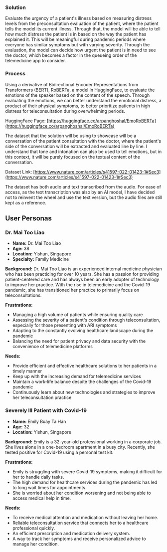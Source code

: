 ### Solution

Evaluate the urgency of a patient's illness based on measuring distress levels from the preconsultation evaluation of the patient, where the patient tells the model its current illness. Through that, the model will be able to tell how much distress the patient is in based on the way the patient has explained it. This will be meaningful during pandemic periods where everyone has similar symptoms but with varying severity. Through the evaluation, the model can decide how urgent the patient is in need to see the doctor, which becomes a factor in the queueing order of the telemedicine app to consider.

### Process

Using a derivative of Bidirectional Encoder Representations from Transformers (BERT), RoBERTa, a model in HuggingFace, to evaluate the emotions of the speaker based on the content of the speech. Through evaluating the emotions, we can better understand the emotional distress, a product of their physical symptoms, to better prioritize patients in high distress for teleconsultation during overwhelming periods.

HuggingFace Page: [https://huggingface.co/arpanghoshal/EmoRoBERTa](https://huggingface.co/arpanghoshal/EmoRoBERTa)

The dataset that the solution will be using to showcase will be a conversation of the patient consultation with the doctor, where the patient's side of the conversation will be extracted and evaluated line by line. I understand that tone and intonation can also be used to tell emotions, but in this context, it will be purely focused on the textual content of the conversation.

Dataset Link: [https://www.nature.com/articles/s41597-022-01423-1#Sec3](https://www.nature.com/articles/s41597-022-01423-1#Sec3)

The dataset has both audio and text transcribed from the audio. For ease of access, as the text transcription was also by an AI model, I have decided not to reinvent the wheel and use the text version, but the audio files are still kept as a reference.


## User Personas

### Dr. Mai Too Liao
- **Name:** Dr. Mai Too Liao
- **Age:** 38
- **Location:** Yishun, Singapore
- **Specialty:** Family Medicine

**Background:**
Dr. Mai Too Liao is an experienced internal medicine physician who has been practicing for over 10 years. She has a passion for providing patient-centered care and has always been an early adopter of technology to improve her practice. With the rise in telemedicine and the Covid-19 pandemic, she has transitioned her practice to primarily focus on teleconsultations.

**Frustrations:**
- Managing a high volume of patients while ensuring quality care
- Assessing the severity of a patient's condition through teleconsultation, especially for those presenting with ARI symptoms
- Adapting to the constantly evolving healthcare landscape during the pandemic
- Balancing the need for patient privacy and data security with the convenience of telemedicine platforms

**Needs:**
- Provide efficient and effective healthcare solutions to her patients in a timely manner
- Keep up with the increasing demand for telemedicine services
- Maintain a work-life balance despite the challenges of the Covid-19 pandemic
- Continuously learn about new technologies and strategies to improve her teleconsultation practice


### Severely Ill Patient with Covid-19
- **Name:** Emily Buay Ta Han
- **Age:** 32
- **Location:** Yishun, Singapore

**Background:**
Emily is a 32-year-old professional working in a corporate job. She lives alone in a one-bedroom apartment in a busy city. Recently, she tested positive for Covid-19 using a personal test kit.

**Frustrations:**
- Emily is struggling with severe Covid-19 symptoms, making it difficult for her to handle daily tasks.
- The high demand for healthcare services during the pandemic has led to long wait times for appointments.
- She is worried about her condition worsening and not being able to access medical help in time.

**Needs:**
- To receive medical attention and medication without leaving her home.
- Reliable teleconsultation service that connects her to a healthcare professional quickly.
- An efficient prescription and medication delivery system.
- A way to track her symptoms and receive personalized advice to manage her condition.
